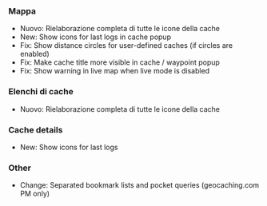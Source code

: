 ### Mappa
- Nuovo: Rielaborazione completa di tutte le icone della cache
- New: Show icons for last logs in cache popup
- Fix: Show distance circles for user-defined caches (if circles are enabled)
- Fix: Make cache title more visible in cache / waypoint popup
- Fix: Show warning in live map when live mode is disabled

### Elenchi di cache
- Nuovo: Rielaborazione completa di tutte le icone della cache

### Cache details
- New: Show icons for last logs

### Other
- Change: Separated bookmark lists and pocket queries (geocaching.com PM only)
